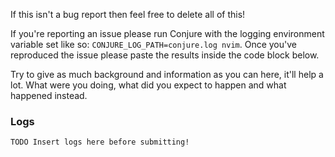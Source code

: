 If this isn't a bug report then feel free to delete all of this!

If you're reporting an issue please run Conjure with the logging environment variable set like so: `CONJURE_LOG_PATH=conjure.log nvim`. Once you've reproduced the issue please paste the results inside the code block below.

Try to give as much background and information as you can here, it'll help a lot. What were you doing, what did you expect to happen and what happened instead.
### Logs

```
TODO Insert logs here before submitting!
```
